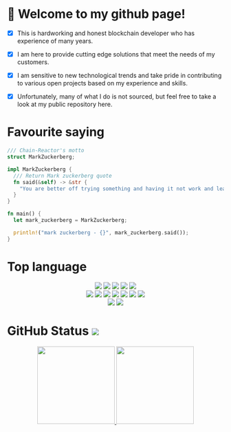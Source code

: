 # 👋 Welcome to my github page!

- [x] This is hardworking and honest blockchain developer who has experience of many years.
- [x] I am here to provide cutting edge solutions that meet the needs of my customers.
- [x] I am sensitive to new technological trends and take pride in contributing to various open projects based on my experience and skills.
- [x] Unfortunately, many of what I do is not sourced, but feel free to take a look at my public repository here.


# Favourite saying
  
```rust
/// Chain-Reactor's motto
struct MarkZuckerberg;

impl MarkZuckerberg {
  /// Return Mark zuckerberg quote
  fn said(&self) -> &str {
    "You are better off trying something and having it not work and learning from that than not doing anything at all"
  }
}

fn main() {
  let mark_zuckerberg = MarkZuckerberg;

  println!("mark zuckerberg - {}", mark_zuckerberg.said());
}
```
# Top language

<div id='profile-them' align='center'>

![](https://img.shields.io/badge/rust-%23000000.svg?style=for-the-badge&logo=rust&logoColor=fff)
![](https://img.shields.io/badge/C++-%23000000.svg?style=for-the-badge&logo=cplusplus&logoColor=fff)
![](https://img.shields.io/badge/solidity-%23000000.svg?style=for-the-badge&logo=solidity&logoColor=fff)
![](https://img.shields.io/badge/Go-%23000000.svg?style=for-the-badge&logo=Go&logoColor=fff)
![](https://img.shields.io/badge/python-%23000000.svg?style=for-the-badge&logo=python&logoColor=fff)
<br />
![](https://img.shields.io/badge/JavaScript-%23000000.svg?style=for-the-badge&logo=JavaScript&logoColor=white)
![](https://img.shields.io/badge/TypeScript-%23000000.svg?style=for-the-badge&logo=TypeScript&logoColor=white)
![](https://img.shields.io/badge/react-%23000000.svg?style=for-the-badge&logo=react&logoColor=white)
![](https://img.shields.io/badge/next.js-%23000000.svg?style=for-the-badge&logo=nextdotjs&logoColor=white)
![](https://img.shields.io/badge/vue.js-%23000000.svg?style=for-the-badge&logo=vuedotjs&logoColor=white)
![](https://img.shields.io/badge/nuxt.js-%23000000.svg?style=for-the-badge&logo=nuxtdotjs&logoColor=white)
![](https://img.shields.io/badge/Three.js-%23000000.svg?style=for-the-badge&logo=three.js&logoColor=white)
<br />
![](https://img.shields.io/badge/django-%23000000.svg?style=for-the-badge&logo=django&logoColor=white)
![](https://img.shields.io/badge/Laravel-%23000000.svg?style=for-the-badge&logo=Laravel&logoColor=white)

</div>

# GitHub Status ![](https://komarev.com/ghpvc/?username=Chain-Reactor&color=blueviolet)

<div id='profile-them' align='center'>
  <a class='github-status' href='https://github.com/Chain-Reactor'>
    <img height="180px" src='https://github-readme-stats.vercel.app/api?username=Chain-Reactor&show_icons=true&theme=radical' />
  </a>
  
  <a class='Most-used-languages' href='https://github.com/Chain-Reactor'>
    <img height="180px" id='github-status' src='https://github-readme-stats.vercel.app/api/top-langs/?username=Chain-Reactor&layout=compact' />
  </a>
</div>

